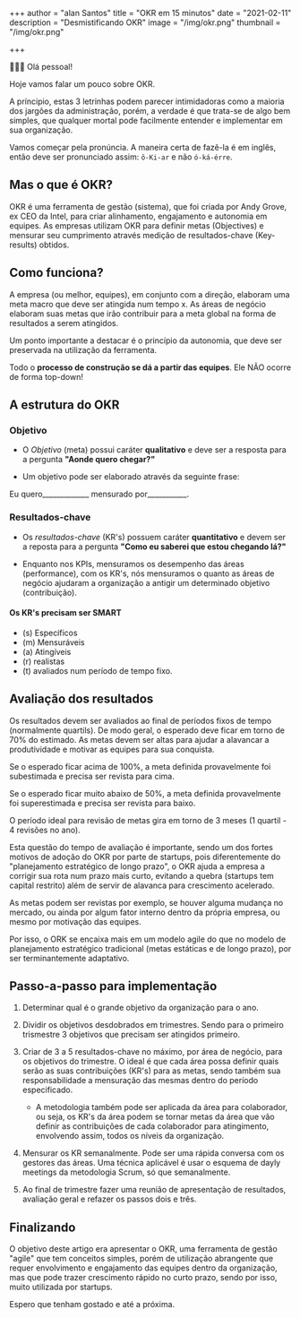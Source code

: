 +++
author = "alan Santos"
title = "OKR em 15 minutos"
date = "2021-02-11"
description = "Desmistificando OKR"
image = "/img/okr.png"
thumbnail = "/img/okr.png"

+++

👨🏻‍💻 Olá pessoal!

Hoje vamos falar um pouco sobre OKR.

A príncipio, estas 3 letrinhas podem parecer intimidadoras como a maioria dos jargões da administração, porém, a verdade é que trata-se de algo bem simples, que qualquer mortal pode facilmente entender e implementar em sua organização.

Vamos começar pela pronúncia. A maneira certa de fazê-la é em inglês, então deve ser pronunciado assim: `ô-Ki-ar` e não `ó-ká-érre`.

## Mas o que é OKR?

OKR é uma ferramenta de gestão (sistema), que foi criada por Andy Grove, ex CEO da Intel, para criar alinhamento, engajamento e autonomia em equipes. As empresas utilizam OKR para definir metas (Objectives) e mensurar seu cumprimento através medição de resultados-chave (Key-results) obtidos.

## Como funciona?

A empresa (ou melhor, equipes), em conjunto com a direção, elaboram uma meta macro que deve ser atingida num tempo x. As áreas de negócio elaboram suas metas que irão contribuir para a meta global na forma de resultados a serem atingidos.

Um ponto importante a destacar é o princípio da autonomia, que deve ser preservada na utilização da ferramenta. 

Todo o **processo de construção se dá a partir das equipes**. Ele NÃO ocorre de forma top-down!

## A estrutura do OKR

### Objetivo

- O *Objetivo* (meta) possui caráter **qualitativo** e deve ser a resposta para a pergunta **"Aonde quero chegar?"**

- Um objetivo pode ser elaborado através da seguinte frase:

Eu quero_____________ mensurado por___________.

### Resultados-chave

- Os *resultados-chave* (KR's) possuem caráter **quantitativo** e devem ser a reposta para a pergunta **"Como eu saberei que estou chegando lá?"**

- Enquanto nos KPIs, mensuramos os desempenho das áreas (performance), com os KR's, nós mensuramos o quanto as áreas de negócio ajudaram a organização a antigir um determinado objetivo (contribuição).

#### Os KR's precisam ser SMART

- (s) Específicos
- (m) Mensuráveis
- (a) Atingíveis
- (r) realistas
- (t) avaliados num período de tempo fixo.
  
## Avaliação dos resultados

Os resultados devem ser avaliados ao final de períodos fixos de tempo (normalmente quartils).
De modo geral, o esperado deve ficar em torno de 70% do estimado. As metas devem ser altas para ajudar a alavancar a produtividade e motivar as equipes para sua conquista.

Se o esperado ficar acima de 100%, a meta definida provavelmente foi subestimada e precisa ser revista para cima. 

Se o esperado ficar muito abaixo de 50%, a meta definida provavelmente foi superestimada e precisa ser revista para baixo.

O período ideal para revisão de metas gira em torno de 3 meses (1 quartil - 4 revisões no ano).

Esta questão do tempo de avaliação é importante, sendo um dos fortes motivos de adoção do OKR por parte de startups, pois diferentemente do "planejamento estratégico de longo prazo", o OKR ajuda a empresa a corrigir sua rota num prazo mais curto, evitando a quebra (startups tem capital restrito) além de servir de alavanca para crescimento acelerado.

As metas podem ser revistas por exemplo, se houver alguma mudança no mercado, ou ainda por algum fator interno dentro da própria empresa, ou mesmo por motivação das equipes.

Por isso, o ORK se encaixa mais em um modelo agile do que no modelo de planejamento estratégico tradicional (metas estáticas e de longo prazo), por ser terminantemente adaptativo.  

## Passo-a-passo para implementação

1. Determinar qual é o grande objetivo da organização para o ano.

2. Dividir os objetivos desdobrados em trimestres. Sendo para o primeiro trismestre 3 objetivos que precisam ser atingidos primeiro.

3. Criar de 3 a 5 resultados-chave no máximo, por área de negócio, para os objetivos do trimestre. O ideal é que cada área possa definir quais serão as suas contribuições (KR's) para as metas, sendo também sua responsabilidade a mensuração das mesmas dentro do período especificado.
   - A metodologia também pode ser aplicada da área para colaborador, ou seja, os KR's da área podem se tornar metas da área que vão definir as contribuições de cada colaborador para atingimento, envolvendo assim, todos os níveis da organização.  

4. Mensurar os KR semanalmente. Pode ser uma rápida conversa com os gestores das áreas. Uma técnica aplicável é usar o esquema de dayly meetings da metodologia Scrum, só que semanalmente.

5. Ao final de trimestre fazer uma reunião de apresentação de resultados, avaliação geral e refazer os passos dois e três.

## Finalizando

O objetivo deste artigo era apresentar o OKR, uma ferramenta de gestão "agile" que tem conceitos simples, porém de  utilização abrangente que requer envolvimento e engajamento das equipes dentro da organização, mas que pode trazer crescimento rápido no curto prazo, sendo por isso, muito utilizada por startups.

Espero que tenham gostado e até a próxima.
